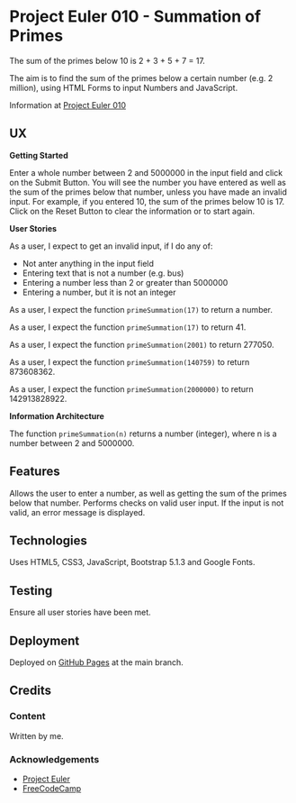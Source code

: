 # Project Euler 010 - Summation of Primes

The sum of the primes below 10 is 2 + 3 + 5 + 7 = 17.

The aim is to find the sum of the primes below a certain number (e.g. 2 million), using HTML Forms to input Numbers and JavaScript.

Information at [Project Euler 010](https://projecteuler.net/problem=10)

## UX

**Getting Started**

Enter a whole number between 2 and 5000000 in the input field and click on the Submit Button.  You will see the number you have entered as well as the sum of the primes below that number, unless you have made an invalid input.  For example, if you entered 10, the sum of the primes below 10 is 17.  Click on the Reset Button to clear the information or to start again.

**User Stories**

As a user, I expect to get an invalid input, if I do any of:

- Not anter anything in the input field
- Entering text that is not a number (e.g. bus)
- Entering a number less than 2 or greater than 5000000
- Entering a number, but it is not an integer

As a user, I expect the function `primeSummation(17)` to return a number.

As a user, I expect the function `primeSummation(17)` to return 41.

As a user, I expect the function `primeSummation(2001)` to return 277050.

As a user, I expect the function `primeSummation(140759)` to return 873608362.

As a user, I expect the function `primeSummation(2000000)` to return 142913828922.

**Information Architecture**

The function `primeSummation(n)` returns a number (integer), where n is a number between 2 and 5000000.

## Features

Allows the user to enter a number, as well as getting the sum of the primes below that number.  Performs checks on valid user input.  If the input is not valid, an error message is displayed.

## Technologies

Uses HTML5, CSS3, JavaScript, Bootstrap 5.1.3 and Google Fonts.

## Testing

Ensure all user stories have been met.

## Deployment

Deployed on [GitHub Pages](https://derektypist.github.io/project-euler-010) at the main branch.

## Credits

### Content

Written by me.

### Acknowledgements

- [Project Euler](https://projecteuler.net)
- [FreeCodeCamp](https://www.freecodecamp.org)